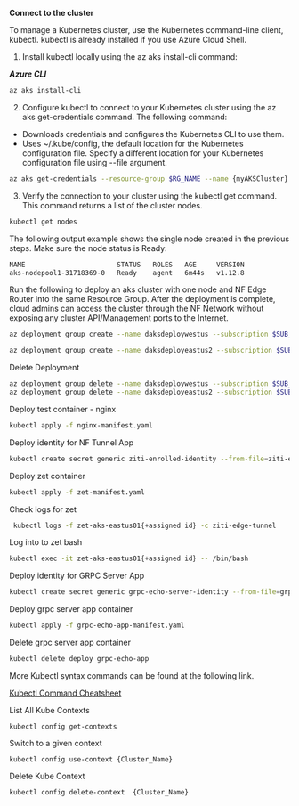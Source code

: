 **Connect to the cluster**

To manage a Kubernetes cluster, use the Kubernetes command-line client, kubectl. kubectl is already installed if you use Azure Cloud Shell.

1. Install kubectl locally using the az aks install-cli command:

***Azure CLI***

```bash
az aks install-cli
```

2. Configure kubectl to connect to your Kubernetes cluster using the az aks get-credentials command. The following command:

* Downloads credentials and configures the Kubernetes CLI to use them.
* Uses ~/.kube/config, the default location for the Kubernetes configuration file. Specify a different location for your Kubernetes configuration file using --file argument.
```bash
az aks get-credentials --resource-group $RG_NAME --name {myAKSCluster} --subscription $SUB_ID
```

3. Verify the connection to your cluster using the kubectl get command. This command returns a list of the cluster nodes.
```bash
kubectl get nodes
```

The following output example shows the single node created in the previous steps. Make sure the node status is Ready:
```bash
NAME                       STATUS   ROLES   AGE     VERSION
aks-nodepool1-31718369-0   Ready    agent   6m44s   v1.12.8
```

Run the following to deploy an aks cluster with one node and NF Edge Router into the same Resource Group. After the deployment is complete, cloud admins can access the cluster through the NF Network without exposing any cluster API/Management ports to the Internet.   
```bash
az deployment group create --name daksdeploywestus --subscription $SUB_ID --resource-group $RG_NAME --template-file template.json --parameters parameters.json -p client_id=$CLIENT_ID -p client_secret=$CLIENT_SECRET -p router_attribute=dariusztest -p location=westus acrResourceGroup=$RG_NAME

az deployment group create --name daksdeployeastus2 --subscription $SUB_ID --resource-group $RG_NAME --template-file template-edge-zones.json --parameters parameters.json -p client_id=$CLIENT_ID -p client_secret=$CLIENT_SECRET -p router_attribute=dariusztest -p location=eastus2 -p acrResourceGroup=$RG_NAME
```

Delete Deployment
```bash
az deployment group delete --name daksdeploywestus --subscription $SUB_ID   --resource-group $RG_NAME
az deployment group delete --name daksdeployeastus2 --subscription $SUB_ID   --resource-group $RG_NAME
```

Deploy test container - nginx
```bash
kubectl apply -f nginx-manifest.yaml
```
Deploy identity for NF Tunnel App
```bash
kubectl create secret generic ziti-enrolled-identity --from-file=ziti-enrolled-identity=./myZitiIdentityFile.json
```
Deploy zet container
```bash
kubectl apply -f zet-manifest.yaml
```
Check logs for zet
```bash
 kubectl logs -f zet-aks-eastus01{+assigned id} -c ziti-edge-tunnel
```
Log into to zet bash
```bash
kubectl exec -it zet-aks-eastus01{+assigned id} -- /bin/bash
```
Deploy identity for GRPC Server App
```bash
kubectl create secret generic grpc-echo-server-identity --from-file=grpc-echo-server-identity=./grpcServerdentityFile.json
```
Deploy grpc server app container
```bash
kubectl apply -f grpc-echo-app-manifest.yaml
```
Delete grpc server app container
```bash
kubectl delete deploy grpc-echo-app
```
More Kubectl syntax commands can be found at the following link.

[Kubectl Command Cheatsheet](https://kubernetes.io/docs/reference/kubectl/cheatsheet/)


List All Kube Contexts
```
kubectl config get-contexts
```

Switch to a given context
```
kubectl config use-context {Cluster_Name}
```

Delete Kube Context
```
kubectl config delete-context  {Cluster_Name}
```


